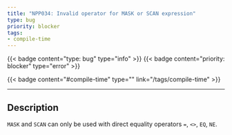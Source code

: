 ```yaml
---
title: "NPP034: Invalid operator for MASK or SCAN expression"
type: bug
priority: blocker
tags:
- compile-time 
---
```


{{< badge content="type: bug" type="info" >}}
{{< badge content="priority: blocker" type="error" >}}


{{< badge content="#compile-time" type="" link="/tags/compile-time" >}}

---

## Description
`MASK` and `SCAN` can only be used with direct equality operators `=`, `<>`, `EQ`, `NE`.

